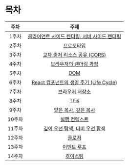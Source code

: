 # 목차
|주차|주제|
|:-:|:-:|
|1주차|[클라이언트 사이드 렌더링, 서버 사이드 렌더링](./01_CSR_SSR)|
|2주차|[프로토타입](./02_Prototype)|
|3주차|[교차 출처 리소스 공유 (CORS)](./03_CORS)|
|4주차|[브라우저의 렌더링 과정](./04_Browser_Render)|
|5주차|[DOM](./05_DOM)|
|6주차|[React 컴포넌트의 생명 주기 (Life Cycle)](./06_React_LifeCycle)|
|7주차|[브라우저 저장소](./07_Browser_Storage)|
|8주차|[This](./08_This)|
|9주차|[얕은 복사, 깊은 복사](./09_Shallow_Deep_Copy)|
|10주차|[실행 컨텍스트](./10_Execution_Context)|
|11주차|[깊이 우선 탐색, 너비 우선 탐색](./11_DFS_BFS)|
|12주차|[클로저](./12_Closure)|
|13주차|[이벤트 루프](./13_Event_Loop)|
|14주차|[호이스팅](./14_Hoisting)|
